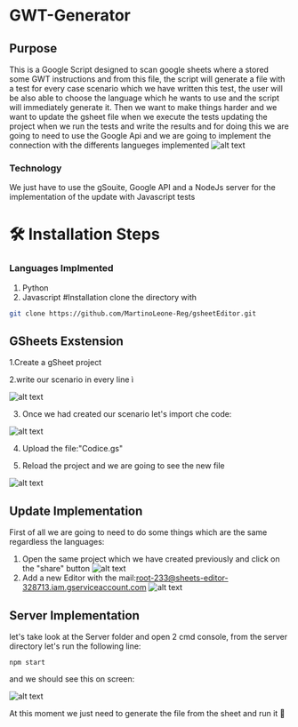 # GWT-Generator 
## Purpose
This is a Google Script designed to scan google sheets where a stored some GWT instructions and from this file, the script will generate a file with a test for every case scenario which we have written this test, the user will be also able to choose the language which he wants to use and the script will immediately generate it.
Then we want to make things harder and we want to update the gsheet file when we execute the tests updating the project when we run the tests and write the results and for doing this we are going to need to use the Google Api and we are going to implement the connection with the differents langueges implemented
![alt text](https://i.ibb.co/Z8Qn3v4/Cattura.png)

### Technology
We just have to use the gSouite, Google API and a NodeJs server for the implementation of the update with Javascript tests
# 🛠️ Installation Steps
### Languages Implmented
1. Python
2. Javascript
#Installation
clone the directory  with
```bash
git clone https://github.com/MartinoLeone-Reg/gsheetEditor.git
```

## GSheets Exstension
1.Create a gSheet project

2.write our scenario  in every line ì

![alt text](https://i.ibb.co/vkQP6pd/Cattura.png)

3. Once we had created our scenario let's import che code:

![alt text](https://i.ibb.co/1RWcZ84/Cattura.png)

4. Upload the file:"Codice.gs"

5. Reload the project and we are going to see the new file 

![alt text](https://i.ibb.co/6sqscZY/Cattura.png)


## Update Implementation

First of all we are going to need to do some things which are the same regardless the languages:
1. Open the same project which we have created previously and click on the "share" button
![alt text](https://i.ibb.co/37v8CfQ/Cattura.png)
2. Add a new Editor with the mail:root-233@sheets-editor-328713.iam.gserviceaccount.com
![alt text](https://i.ibb.co/NYsLY6N/Cattura.png)

## Server Implementation
let's take  look at the Server folder and open 2 cmd console, from the server directory let's run the following  line:
```nodeJS
npm start
```
and we should see this on screen:

![alt text](https://i.ibb.co/RT3ZgXv/Cattura.png)

At this moment we just need to generate the file from the sheet and run it 🌟
 
